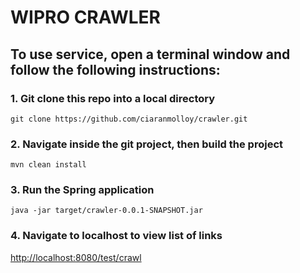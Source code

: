 # WIPRO CRAWLER

## To use service, open a terminal window and follow the following instructions:

### 1. Git clone this repo into a local directory
```
git clone https://github.com/ciaranmolloy/crawler.git
```

### 2. Navigate inside the git project, then build the project
```
mvn clean install
```

### 3. Run the Spring application
```
java -jar target/crawler-0.0.1-SNAPSHOT.jar
```

### 4. Navigate to localhost to view  list of links

[http://localhost:8080/test/crawl](http://localhost:8080/test/crawl)
